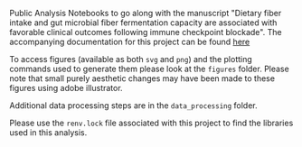Public Analysis Notebooks to go along with the manuscript "Dietary fiber intake and gut microbial fiber fermentation capacity are associated with favorable clinical outcomes following immune checkpoint blockade".  The accompanying documentation for this project can be found [here](https://mskcc-microbiome.github.io/butyrate_and_icb_2025/)

To access figures (available as both `svg` and `png`) and the plotting commands used to generate them  please look at the `figures` folder. Please note that small purely aesthetic changes may have been made to these figures using adobe illustrator.  

Additional data processing steps are in the `data_processing` folder.

Please use the `renv.lock` file associated with this project to find the libraries used in this analysis. 
